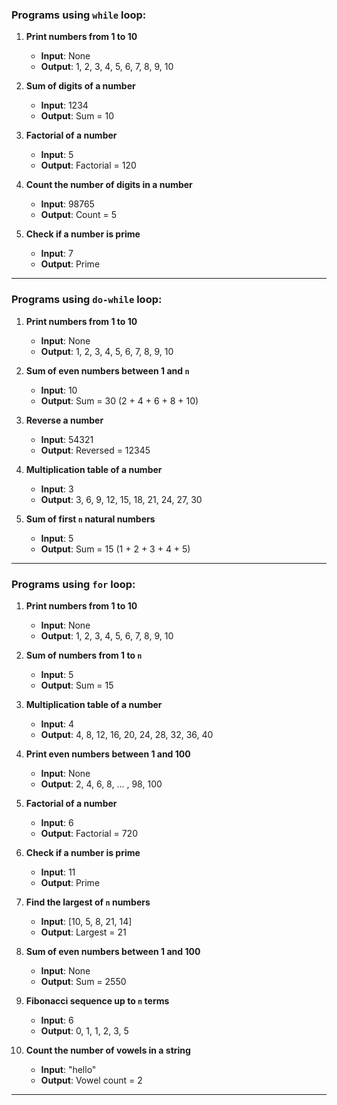 
### **Programs using `while` loop:**

1. **Print numbers from 1 to 10**
   - **Input**: None
   - **Output**: 1, 2, 3, 4, 5, 6, 7, 8, 9, 10

2. **Sum of digits of a number**
   - **Input**: 1234
   - **Output**: Sum = 10

3. **Factorial of a number**
   - **Input**: 5
   - **Output**: Factorial = 120

4. **Count the number of digits in a number**
   - **Input**: 98765
   - **Output**: Count = 5

5. **Check if a number is prime**
   - **Input**: 7
   - **Output**: Prime

---

### **Programs using `do-while` loop:**

1. **Print numbers from 1 to 10**
   - **Input**: None
   - **Output**: 1, 2, 3, 4, 5, 6, 7, 8, 9, 10

2. **Sum of even numbers between 1 and `n`**
   - **Input**: 10
   - **Output**: Sum = 30 (2 + 4 + 6 + 8 + 10)

3. **Reverse a number**
   - **Input**: 54321
   - **Output**: Reversed = 12345

4. **Multiplication table of a number**
   - **Input**: 3
   - **Output**: 3, 6, 9, 12, 15, 18, 21, 24, 27, 30

5. **Sum of first `n` natural numbers**
   - **Input**: 5
   - **Output**: Sum = 15 (1 + 2 + 3 + 4 + 5)

---

### **Programs using `for` loop:**

1. **Print numbers from 1 to 10**
   - **Input**: None
   - **Output**: 1, 2, 3, 4, 5, 6, 7, 8, 9, 10

2. **Sum of numbers from 1 to `n`**
   - **Input**: 5
   - **Output**: Sum = 15

3. **Multiplication table of a number**
   - **Input**: 4
   - **Output**: 4, 8, 12, 16, 20, 24, 28, 32, 36, 40

4. **Print even numbers between 1 and 100**
   - **Input**: None
   - **Output**: 2, 4, 6, 8, ... , 98, 100

5. **Factorial of a number**
   - **Input**: 6
   - **Output**: Factorial = 720

6. **Check if a number is prime**
   - **Input**: 11
   - **Output**: Prime

7. **Find the largest of `n` numbers**
   - **Input**: [10, 5, 8, 21, 14]
   - **Output**: Largest = 21

8. **Sum of even numbers between 1 and 100**
   - **Input**: None
   - **Output**: Sum = 2550

9. **Fibonacci sequence up to `n` terms**
   - **Input**: 6
   - **Output**: 0, 1, 1, 2, 3, 5

10. **Count the number of vowels in a string**
    - **Input**: "hello"
    - **Output**: Vowel count = 2

---

